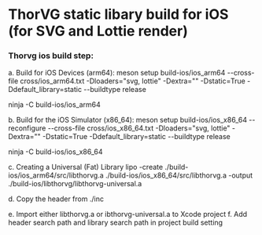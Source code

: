 # ThorVG static libary build for iOS (for SVG and Lottie render)

### Thorvg ios build step:

a. Build for iOS Devices (arm64):
meson setup build-ios/ios_arm64 --cross-file cross/ios_arm64.txt -Dloaders="svg, lottie" -Dextra="" -Dstatic=True -Ddefault_library=static  --buildtype release 

ninja -C build-ios/ios_arm64

b. Build for the iOS Simulator (x86_64):
meson setup build-ios/ios_x86_64 --reconfigure --cross-file cross/ios_x86_64.txt -Dloaders="svg, lottie" -Dextra="" -Dstatic=True -Ddefault_library=static --buildtype release    

ninja -C build-ios/ios_x86_64


c. Creating a Universal (Fat) Library
lipo -create ./build-ios/ios_arm64/src/libthorvg.a ./build-ios/ios_x86_64/src/libthorvg.a -output ./build-ios/libthorvg/libthorvg-universal.a

d. Copy the header from ./inc

e. Import either libthorvg.a or ibthorvg-universal.a to Xcode project
f. Add header search path and library search path in project build setting

